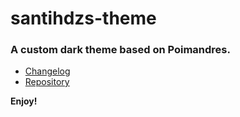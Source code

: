 # santihdzs-theme

### A custom dark theme based on Poimandres.

* [Changelog](CHANGELOG.md)
* [Repository](https://github.com/santihdzs/santihdzs-theme.git)

**Enjoy!**
